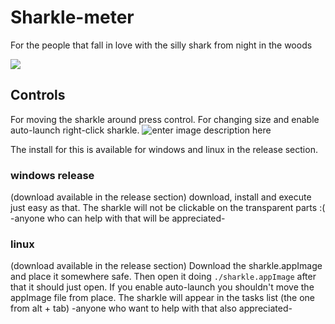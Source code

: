 # Sharkle-meter

For the people that fall in love with the silly shark from night in the woods

![](https://i.pinimg.com/originals/b5/c5/35/b5c53570bfb11860ea9ed010b0f74b8f.jpg)

## Controls

For moving the sharkle around press control.
For changing size and enable auto-launch right-click sharkle.
![enter image description here](https://i.imgur.com/FTigXH3.png)

The install for this is available for windows and linux in the release section.

### windows release
(download available in the release section)
download, install and execute just easy as that. The sharkle will not be clickable on the transparent parts :( -anyone who can help with that will be appreciated- 

### linux
(download available in the release section)
Download the sharkle.appImage and place it somewhere safe. Then open it doing `./sharkle.appImage` after that it should just open. If you enable auto-launch you shouldn't move the appImage file from place. 
The sharkle will appear in the tasks list (the one from alt + tab) -anyone who want to help with that also appreciated-

